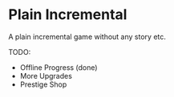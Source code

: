 # Plain Incremental

A plain incremental game without any story etc.

TODO:
 - Offline Progress (done)
 - More Upgrades
 - Prestige Shop
